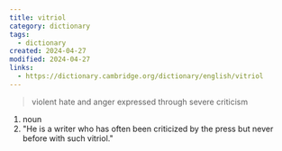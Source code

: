 ```yaml
---
title: vitriol
category: dictionary
tags:
  - dictionary
created: 2024-04-27
modified: 2024-04-27
links:
  - https://dictionary.cambridge.org/dictionary/english/vitriol
---
```


>violent hate and anger expressed through severe criticism

1. noun
2. "He is a writer who has often been criticized by the press but never before with such vitriol."
